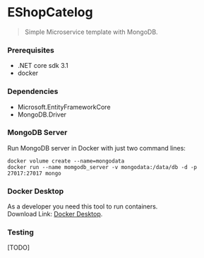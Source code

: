 # EShopCatelog
> Simple Microservice template with MongoDB.  

### Prerequisites
- .NET core sdk 3.1
- docker
    
### Dependencies
- Microsoft.EntityFrameworkCore
- MongoDB.Driver
    
### MongoDB Server
Run MongoDB server in Docker with just two command lines:
```
docker volume create --name=mongodata
docker run --name momgodb_server -v mongodata:/data/db -d -p 27017:27017 mongo
```   
    
### Docker Desktop
As a developer you need this tool to run containers.   
Download Link: [Docker Desktop](https://www.docker.com/products/docker-desktop). 
    
### Testing
[TODO]
